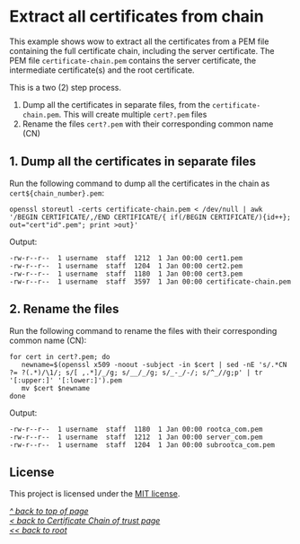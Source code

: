 # Extract all certificates from chain
This example shows wow to extract all the certificates from a PEM file containing the full certificate chain, including the server certificate. The PEM file `certificate-chain.pem` contains the server certificate, the intermediate certificate(s) and the root certificate.

This is a two (2) step process.
1. Dump all the certificates in separate files, from the `certificate-chain.pem`. This will create multiple `cert?.pem` files
2. Rename the files `cert?.pem` with their corresponding common name (CN)

## 1. Dump all the certificates in separate files
Run the following command to dump all the certificates in the chain as `cert${chain_number}.pem`:
```shell
openssl storeutl -certs certificate-chain.pem < /dev/null | awk '/BEGIN CERTIFICATE/,/END CERTIFICATE/{ if(/BEGIN CERTIFICATE/){id++}; out="cert"id".pem"; print >out}'
```

Output:
```
-rw-r--r--  1 username  staff  1212  1 Jan 00:00 cert1.pem
-rw-r--r--  1 username  staff  1204  1 Jan 00:00 cert2.pem
-rw-r--r--  1 username  staff  1180  1 Jan 00:00 cert3.pem
-rw-r--r--  1 username  staff  3597  1 Jan 00:00 certificate-chain.pem
```

## 2. Rename the files
Run the following command to rename the files with their corresponding common name (CN):
```shell
for cert in cert?.pem; do 
   newname=$(openssl x509 -noout -subject -in $cert | sed -nE 's/.*CN ?= ?(.*)/\1/; s/[ ,.*]/_/g; s/__/_/g; s/_-_/-/; s/^_//g;p' | tr '[:upper:]' '[:lower:]').pem
   mv $cert $newname
done
```

Output:
```
-rw-r--r--  1 username  staff  1180  1 Jan 00:00 rootca_com.pem
-rw-r--r--  1 username  staff  1212  1 Jan 00:00 server_com.pem
-rw-r--r--  1 username  staff  1204  1 Jan 00:00 subrootca_com.pem
```
## License
This project is licensed under the [MIT license](/LICENSE).  

[_^ back to top of page_](#Extract-all-certificates-from-chain)  
[_< back to Certificate Chain of trust page_](README.md)  
[_<< back to root_](../../../)
